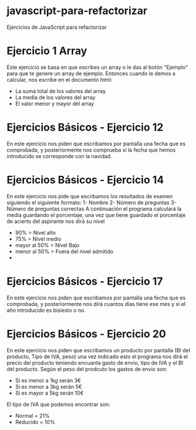 # javascript-para-refactorizar
Ejercicios de JavaScript para refactorizar

# Ejercicio 1 Array
Este ejercicio se basa en que escribes un array o le das al botón "Ejemplo" para que te genere un array de ejemplo.
Entonces cuando le demos a calcular, nos escribe en el documento html:
 - La suma total de los valores del array
 - La media de los valores del array
 - El valor menor y mayor del array

# Ejercicios Básicos - Ejercicio 12
En este ejercicio nos piden que escribamos por pantalla una fecha que es comprobada, y posteriormente nos comprueba si la fecha que hemos introducido se corresponde con la navidad.

# Ejercicios Básicos - Ejercicio 14
En este ejercicio nos pide que escribamos los resultados de examen siguiendo el siguiente formato:
  1- Nombre
  2- Número de preguntas
  3- Número de preguntas correctas
A continuación  el programa calculará la media guardando el porcentaje, una vez que tiene guardado el porcentaje de acierto del aspirante nos dirá su nivel
 - 90% = Nivel alto
 - 75% = Nivel medio
 - mayor al 50% = Nivel Bajo
 - menor al 50% = Fuera del nivel admitido
 - 
# Ejercicios Básicos - Ejercicio 17
En este ejercicio nos piden que escribamos por pantalla una fecha que es comprobada, y posteriormente nos dirá cuantos días tiene ese mes y si el año introducido es bisiesto o no.

# Ejercicios Básicos - Ejercicio 20
En este ejercicio nos piden que escribamos un producto por pantalla (BI del producto, Tipo de IVA, peso) una vez indicado esto el programa nos dirá el precio del producto teniendo encuanta gasto de envio, tipo de IVA y el BI del producto. 
Según el peso del prodcuto los gastos de envío son:
 - Si es menor a  1kg  serán 3€
 - Si es menor a  3kg  serán 5€
 - Si es mayor a  5kg  serán 10€

El tipo de IVA que podemos encontrar son:
 - Normal = 21%
 - Reducido = 10%
